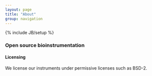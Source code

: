 ```yaml
---
layout: page
title: "About"
group: navigation
---
```


{% include JB/setup %}

###  Open source bioinstrumentation



#### Licensing

We license our instruments under permissive licenses such as BSD-2.
